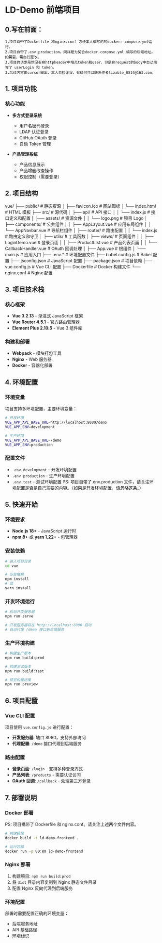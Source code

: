 # LD-Demo 前端项目

## 0.写在前面：
    1.项目自带了Dockerfile 和nginx.conf 方便本人编写的的dockerr-compose.yml运行。
    2.项目自带了.env.production。同样是为契合docker-compose.yml 编写的后端地址。如需要，需自行更改。
    3.项目的请求虽然没有在httpheader中填充token和user，但是在request的body中自动填写了 userLogin 和 token。
    3.后续内容由cursor输出，本人目检无误，有疑问可以联系作者lizable_0814@163.com。

## 1. 项目功能

### 核心功能
- **多方式登录系统**
  - 用户名密码登录
  - LDAP 认证登录
  - GitHub OAuth 登录
  - 自动 Token 管理

- **产品管理系统**
  - 产品信息展示
  - 产品增删改查操作
  - 权限控制（需要登录）

## 2. 项目结构
vue/
├── public/ # 静态资源
│ ├── favicon.ico # 网站图标
│ └── index.html # HTML 模板
├── src/ # 源代码
│ ├── api/ # API 接口
│ │ └── index.js # 接口定义和配置
│ ├── assets/ # 资源文件
│ │ └── logo.png # 项目 Logo
│ ├── components/ # 公共组件
│ │ ├── AppLayout.vue # 应用布局组件
│ │ └── AppNavbar.vue # 导航栏组件
│ ├── router/ # 路由配置
│ │ └── index.js # 路由定义和守卫
│ ├── utils/ # 工具函数
│ ├── views/ # 页面组件
│ │ ├── LoginDemo.vue # 登录页面
│ │ ├── ProductList.vue # 产品列表页面
│ │ └── CallbackHandler.vue # OAuth 回调处理
│ ├── App.vue # 根组件
│ └── main.js # 应用入口
├── .env.* # 环境配置文件
├── babel.config.js # Babel 配置
├── jsconfig.json # JavaScript 配置
├── package.json # 项目依赖
├── vue.config.js # Vue CLI 配置
├── Dockerfile # Docker 构建文件
└── nginx.conf # Nginx 配置

## 3. 项目技术栈

### 核心框架
- **Vue 3.2.13** - 渐进式 JavaScript 框架
- **Vue Router 4.5.1** - 官方路由管理器
- **Element Plus 2.10.5** - Vue 3 组件库

### 构建和部署
- **Webpack** - 模块打包工具
- **Nginx** - Web 服务器
- **Docker** - 容器化部署

## 4. 环境配置

### 环境变量
项目支持多环境配置，主要环境变量：

```bash
# 开发环境
VUE_APP_API_BASE_URL=http://localhost:8000/demo
VUE_APP_ENV=development

# 生产环境
VUE_APP_API_BASE_URL=/demo
VUE_APP_ENV=production
```

### 配置文件
- `.env.development` - 开发环境配置
- `.env.production` - 生产环境配置
- `.env.test` - 测试环境配置
PS: 项目自带了.env.production 文件，请关注环境配置是否是自己需要的内容。（如果是开发环境配置，请忽略这条。）

## 5. 快速开始

### 环境要求
- **Node.js 18+** - JavaScript 运行时
- **npm 8+** 或 **yarn 1.22+** - 包管理器

### 安装依赖
```bash
# 进入项目目录
cd vue

# 安装依赖
npm install
# 或
yarn install
```

### 开发环境运行
```bash
# 启动开发服务器
npm run serve

# 开发服务器将在 http://localhost:8080 启动
# 自动代理 /demo 接口到后端服务
```

### 生产环境构建
```bash
# 构建生产版本
npm run build:prod

# 构建测试版本
npm run build:test

# 预览构建结果
npm run preview
```

## 6. 项目配置

### Vue CLI 配置
项目使用 `vue.config.js` 进行配置：

- **开发服务器**: 端口 8080，支持外部访问
- **代理配置**: `/demo` 接口代理到后端服务

### 路由配置
- **登录页面**: `/login` - 支持多种登录方式
- **产品列表**: `/products` - 需要认证访问
- **OAuth 回调**: `/callback` - 处理第三方登录

## 7. 部署说明

### Docker 部署
PS: 项目携带了 Dockerfile 和 nginx.conf。请关注上述两个文件内容。

```bash
# 构建镜像
docker build -t ld-demo-frontend .

# 运行容器
docker run -p 80:80 ld-demo-frontend
```

### Nginx 部署
1. 构建项目: `npm run build:prod`
2. 将 `dist` 目录内容复制到 Nginx 静态文件目录
3. 配置 Nginx 反向代理到后端服务

### 环境配置
部署时需要配置正确的环境变量：
- 后端服务地址
- API 基础路径
- 环境标识
